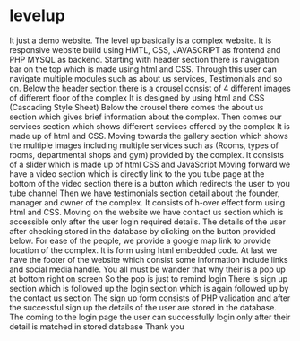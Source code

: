 # levelup
It just a demo website.
The level up basically is a complex website. It is responsive website build using HMTL, CSS, JAVASCRIPT as frontend and PHP MYSQL as backend. 
Starting with header section there is navigation bar on the top which is made using html and CSS. Through this user can navigate multiple modules such as about us services, Testimonials and so on.
Below the header section there is a crousel consist of 4 different images of different floor of the complex It is designed by using html and CSS (Cascading Style Sheet) Below the crousel there comes the about us section which gives brief information about the complex.
Then comes our services section which shows different services offered by the complex It is made up of html and CSS. Moving towards the gallery section which shows the multiple images including multiple services such as (Rooms, types of rooms, departmental shops and gym) provided by the complex. It consists of a slider which is made up of html CSS and JavaScript
Moving forward we have a video section which is directly link to the you tube page at the bottom of the video section there is a button which redirects the user to you tube channel
Then we have testimonials section detail about the founder, manager and owner of the complex. It consists of h-over effect form using html and CSS.
 Moving on the website we have contact us section which is accessible only after the user login required details. The details of the user after checking stored in the database by clicking on the button provided below.
For ease of the people, we provide a google map link to provide location of the complex. It is form using html embedded code.
At last we have the footer of the website which consist some information include links and social media handle. You all must be wander that why their is a pop up at bottom right on screen So the pop is just to remind login
There is sign up section which is followed up the login section which is again followed up by the contact us section The sign up form consists of PHP validation and after the successful sign up the details of the user are stored in the database. The coming to the login page the user can successfully login only after their detail is matched in stored database
 Thank you 

